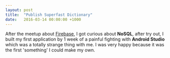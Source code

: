 ```yaml
---
layout: post
title:  "Publish Superfast Dictionary"
date:   2016-03-14 00:00:00 +1000
---
```

After the meetup about [Firebase](https://firebase.google.com/), I got curious about **NoSQL**, after try out, I built my first application by 1 week of a painful fighting with **Android Studio** which was a totally strange thing with me. I was very happy because it was the first 'something' I could make my own.